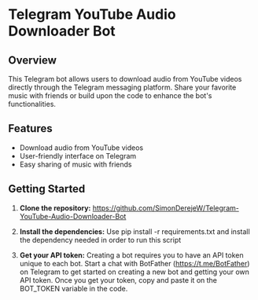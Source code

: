 # Telegram YouTube Audio Downloader Bot

## Overview

This Telegram bot allows users to download audio from YouTube videos directly through the Telegram messaging platform. Share your favorite music with friends or build upon the code to enhance the bot's functionalities.

## Features

- Download audio from YouTube videos
- User-friendly interface on Telegram
- Easy sharing of music with friends

## Getting Started

1. **Clone the repository:**
   https://github.com/SimonDerejeW/Telegram-YouTube-Audio-Downloader-Bot
   
2. **Install the dependencies:**
   Use pip install -r requirements.txt and install the dependency needed in order to run this script

3. **Get your API token:**
   Creating a bot requires you to have an API token unique to each bot. Start a chat with BotFather (https://t.me/BotFather) on Telegram to get started on creating a new bot and getting your own API token. Once 
   you get your token, copy and paste it on the BOT_TOKEN variable in the code.

